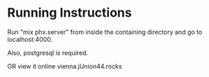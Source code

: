 # Running Instructions

Run "mix phx.server" from inside the containing directory and go to localhost:4000.

Also, postgresql is required.

OR view it online vienna.jUnion44.rocks
